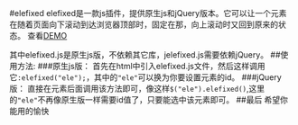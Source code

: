 #elefixed
elefixed是一款js插件，提供原生js和jQuery版本。它可以让一个元素在随着页面向下滚动到达浏览器顶部时，固定在那，向上滚动时又回到原来的状态。
查看[DEMO](http://kisnows.com/F2E-practice/eleFixed/Demo/)

其中elefixed.js是原生js版，不依赖其它库，jelefixed.js需要依赖jQuery。
##使用方法:
###原生js版：
首先在html中引入elefixed.js文件，然后这样调用它`:elefixed("ele");`，其中的`"ele"`可以换为你要设置元素的id。
###jQuery版：
直接在元素后面调用该方法即可，像这样`$("ele").elefixed()`,这里的`"ele"`不再像原生版一样需要id值了，只要能选中该元素即可。
##最后
希望你能用的愉快
